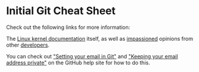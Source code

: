 # Initial Git Cheat Sheet
Check out the following links for more information:

The [Linux kernel documentation](https://git.kernel.org/pub/scm/linux/kernel/git/torvalds/linux.git/tree/Documentation/process/submitting-patches.rst?id=HEAD) itself, as well as 
[impassioned](http://stopwritingramblingcommitmessages.com/) opinions from other [developers](https://robots.thoughtbot.com/5-useful-tips-for-a-better-commit-message). 

You can check out ["Setting your email in Git"](https://help.github.com/articles/setting-your-email-in-git/) and ["Keeping your email address private"](https://help.github.com/articles/keeping-your-email-address-private/) on the GitHub help site for how to do this.  

